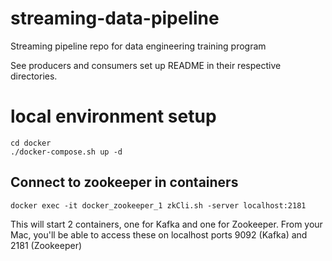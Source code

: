 # streaming-data-pipeline
Streaming pipeline repo for data engineering training program

See producers and consumers set up README in their respective directories.

# local environment setup

  `cd docker`  
  `./docker-compose.sh up -d`
## Connect to zookeeper in containers
  `docker exec -it docker_zookeeper_1 zkCli.sh -server localhost:2181`

This  will start 2 containers, one for Kafka and one for Zookeeper. From your Mac, you'll be able to access these on localhost ports 9092 (Kafka) and 2181 (Zookeeper)
